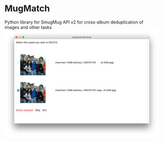 # MugMatch
Python library for SmugMug API v2 for cross-album deduplication of images and other tasks
![Example Screenshot](https://github.com/AndrewsOR/MugMatch/blob/master/ScreenShot.png)
